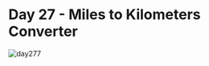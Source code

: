# Day 27 - Miles to Kilometers Converter

![day277](https://github.com/user-attachments/assets/cb8849f0-c49f-4f2f-a5a0-480e2b777c06)
